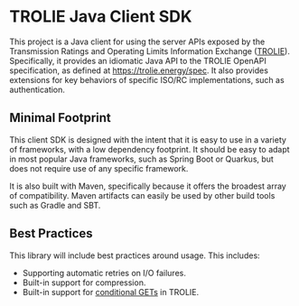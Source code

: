 # TROLIE Java Client SDK

This project is a Java client for using the server APIs exposed by 
the Transmission Ratings and Operating Limits Information Exchange
([TROLIE](https://trolie.energy/)).  Specifically, it provides an 
idiomatic Java API to the TROLIE OpenAPI specification, as defined 
at https://trolie.energy/spec.  It also provides extensions for key 
behaviors of specific ISO/RC implementations, such as authentication.  

## Minimal Footprint

This client SDK is designed with the intent that it is easy to use
in a variety of frameworks, with a low dependency footprint.  It should
be easy to adapt in most popular Java frameworks, such as Spring Boot or
Quarkus, but does not require use of any specific framework.

It is also built with Maven, specifically because it offers the 
broadest array of compatibility.  Maven artifacts can easily be used
by other build tools such as Gradle and SBT.  

## Best Practices

This library will include best practices around usage.  This includes:

* Supporting automatic retries on I/O failures.  
* Built-in support for compression.
* Built-in support for [conditional GETs](https://trolie.energy/articles/conditional-GET.html) in TROLIE.

